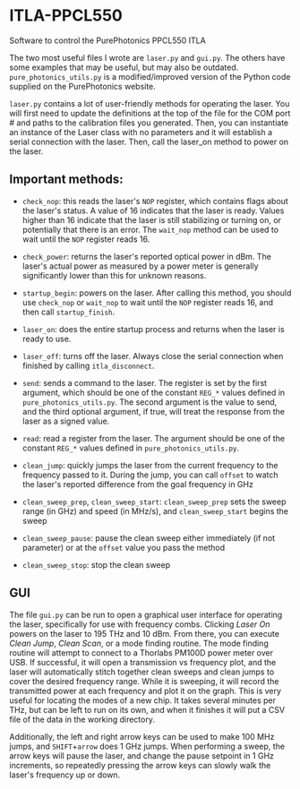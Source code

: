 # ITLA-PPCL550
Software to control the PurePhotonics PPCL550 ITLA

The two most useful files I wrote are ``laser.py`` and ``gui.py``. The others have some examples that may be useful, but may also be outdated. ``pure_photonics_utils.py`` is a modified/improved version of the Python code supplied on the PurePhotonics website. 
 
``laser.py`` contains a lot of user-friendly methods for operating the laser. You will first need to update the definitions at the top of the file for the COM port # and paths to the calibration files you generated. Then, you can instantiate an instance of the Laser class with no parameters and it will establish a serial connection with the laser. Then, call the laser_on method to power on the laser. 
 
## Important methods: 
- ``check_nop``: this reads the laser's ``NOP`` register, which contains flags about the laser's status. A value of 16 indicates that the laser is ready. Values higher than 16 indicate that the laser is still stabilizing or turning on, or potentially that there is an error. The ``wait_nop`` method can be used to wait until the ``NOP`` register reads 16. 

- ``check_power``: returns the laser's reported optical power in dBm. The laser's actual power as measured by a power meter is generally significantly lower than this for unknown reasons. 

- ``startup_begin``: powers on the laser. After calling this method, you should use ``check_nop`` or ``wait_nop`` to wait until the ``NOP`` register reads 16, and then call ``startup_finish``. 

- ``laser_on``: does the entire startup process and returns when the laser is ready to use. 

- ``laser_off``: turns off the laser. Always close the serial connection when finished by calling ``itla_disconnect``. 

- ``send``: sends a command to the laser. The register is set by the first argument, which should be one of the constant ``REG_*`` values defined in ``pure_photonics_utils.py``. The second argument is the value to send, and the third optional argument, if true, will treat the response from the laser as a signed value. 

- ``read``: read a register from the laser. The argument should be one of the constant ``REG_*`` values defined in ``pure_photonics_utils.py``. 

- ``clean_jump``: quickly jumps the laser from the current frequency to the frequency passed to it. During the jump, you can call ``offset`` to watch the laser's reported difference from the goal frequency in GHz 

- ``clean_sweep_prep``, ``clean_sweep_start``: ``clean_sweep_prep`` sets the sweep range (in GHz) and speed (in MHz/s), and ``clean_sweep_start`` begins the sweep 

- ``clean_sweep_pause``: pause the clean sweep either immediately (if not parameter) or at the ``offset`` value you pass the method 

- ``clean_sweep_stop``: stop the clean sweep 
 
## GUI 
The file ``gui.py`` can be run to open a graphical user interface for operating the laser, specifically for use with frequency combs. Clicking _Laser On_ powers on the laser to 195 THz and 10 dBm. From there, you can execute _Clean Jump_, _Clean Scan_, or a mode finding routine. The mode finding routine will attempt to connect to a Thorlabs PM100D power meter over USB. If successful, it will open a transmission vs frequency plot, and the laser will automatically stitch together clean sweeps and clean jumps to cover the desired frequency range. While it is sweeping, it will record the transmitted power at each frequency and plot it on the graph. This is very useful for locating the modes of a new chip. It takes several minutes per THz, but can be left to run on its own, and when it finishes it will put a CSV file of the data in the working directory. 
 
Additionally, the left and right arrow keys can be used to make 100 MHz jumps, and ``SHIFT``+``arrow`` does 1 GHz jumps. When performing a sweep, the arrow keys will pause the laser, and change the pause setpoint in 1 GHz increments, so repeatedly pressing the arrow keys can slowly walk the laser's frequency up or down. 
